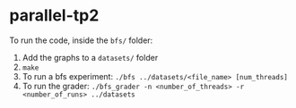 # parallel-tp2

To run the code, inside the `bfs/` folder:
1. Add the graphs to a `datasets/` folder
2. `make`
3. To run a bfs experiment: `./bfs ../datasets/<file_name> [num_threads]`
4. To run the grader: `./bfs_grader -n <number_of_threads> -r <number_of_runs> ../datasets`
